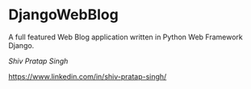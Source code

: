 # DjangoWebBlog

A full featured Web Blog application written in Python Web Framework Django.


*Shiv Pratap Singh*

https://www.linkedin.com/in/shiv-pratap-singh/